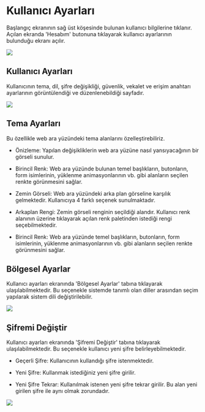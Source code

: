 # Kullanıcı Ayarları

Başlangıç ekranının sağ üst köşesinde bulunan kullanıcı bilgilerine tıklanır. Açılan ekranda 'Hesabım' butonuna tıklayarak kullanıcı ayarlarının bulunduğu ekranı açılır.

![](https://docsbimser.blob.core.windows.net/imagecontainer/kullanıcı%20ayarları-dbc4d20f-c6f0-4264-b3c0-342c26442638.png)

## Kullanıcı Ayarları

Kullanıcının tema, dil, şifre değişikliği, güvenlik, vekalet ve erişim anahtarı ayarlarının görüntülendiği ve düzenlenebildiği sayfadır.

![](https://docsbimser.blob.core.windows.net/imagecontainer/kullanıcı%20ayarlar%20sayfası-59d803bd-c669-4f6d-90d7-5ac7a9424c6e.png)

## Tema Ayarları

Bu özellikle web ara yüzündeki tema alanlarını özelleştirebiliriz.

- Önizleme: Yapılan değişikliklerin web ara yüzüne nasıl yansıyacağının bir görseli sunulur.

- Birincil Renk: Web ara yüzünde bulunan temel başlıkların, butonların, form isimlerinin, yüklenme animasyonlarının vb. gibi alanların seçilen renkte görünmesini sağlar.

- Zemin Görseli: Web ara yüzündeki arka plan görseline karşılık gelmektedir. Kullanıcıya 4 farklı seçenek sunulmaktadır.

- Arkaplan Rengi:  Zemin görseli renginin seçildiği alandır. Kullanıcı renk alanının üzerine tıklayarak açılan renk paletinden istediği rengi seçebilmektedir.

- Birincil Renk: Web ara yüzünde temel başlıkların, butonların, form isimlerinin, yüklenme animasyonlarının vb. gibi alanların seçilen renkte görünmesini sağlar.



## Bölgesel Ayarlar

Kullanıcı ayarları ekranında 'Bölgesel Ayarlar' tabına tıklayarak ulaşılabilmektedir. Bu seçenekle sistemde tanımlı olan diller arasından seçim yapılarak sistem dili değiştirilebilir.

![](https://docsbimser.blob.core.windows.net/imagecontainer/Bölgesel%20ayarlar-63f56e14-aa49-464f-af12-46bfcdb33d5e.png)

## Şifremi Değiştir

Kullanıcı ayarları ekranında 'Şifremi Değiştir' tabına tıklayarak ulaşılabilmektedir. Bu seçenekle kullanıcı yeni şifre belirleyebilmektedir.

- Geçerli Şifre: Kullanıcının kullandığı şifre istenmektedir.

- Yeni Şifre:  Kullanmak istediğiniz yeni şifre girilir.

- Yeni Şifre Tekrar: Kullanılmak istenen yeni şifre tekrar girilir. Bu alan yeni girilen şifre ile aynı olmak zorundadır.


![](https://docsbimser.blob.core.windows.net/imagecontainer/Şifremi%20değiştir-5ae21909-e0dd-4e2a-a46b-e787e9e443d2.png)

